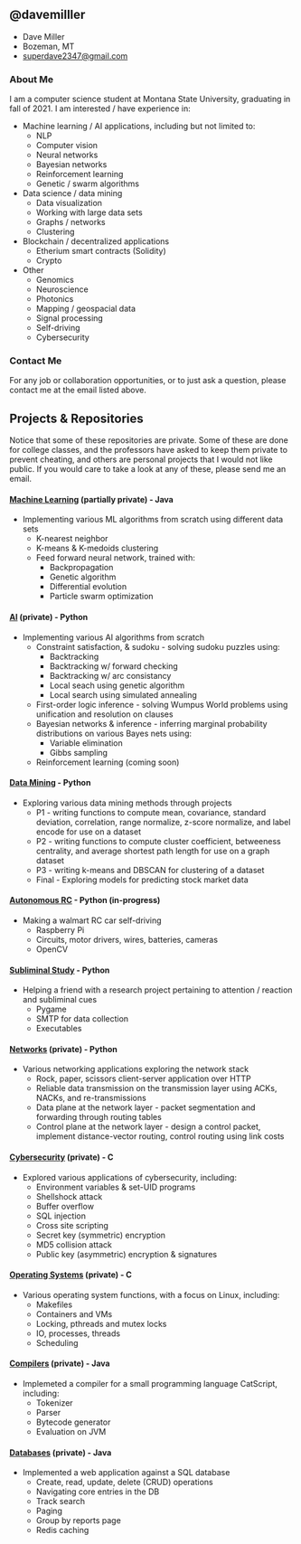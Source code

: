 ## @davemilller
- Dave Miller
- Bozeman, MT
- superdave2347@gmail.com

### About Me
I am a computer science student at Montana State University, graduating in fall of 2021. I am interested / have experience in: 
- Machine learning / AI applications, including but not limited to:
    * NLP
    * Computer vision
    * Neural networks
    * Bayesian networks
    * Reinforcement learning
    * Genetic / swarm algorithms
- Data science / data mining
    * Data visualization
    * Working with large data sets
    * Graphs / networks
    * Clustering
- Blockchain / decentralized applications
    * Etherium smart contracts (Solidity)
    * Crypto
- Other
    * Genomics
    * Neuroscience
    * Photonics
    * Mapping / geospacial data
    * Signal processing
    * Self-driving
    * Cybersecurity

### Contact Me
For any job or collaboration opportunities, or to just ask a question, please contact me at the email listed above.

## Projects & Repositories
Notice that some of these repositories are private. Some of these are done for college classes, and the professors have asked to keep them private to prevent cheating, and others are personal projects that I would not like public. If you would care to take a look at any of these, please send me an email.

#### [Machine Learning](https://github.com/davemilller/machine-learning) (partially private) - Java
- Implementing various ML algorithms from scratch using different data sets
    * K-nearest neighbor
    * K-means & K-medoids clustering
    * Feed forward neural network, trained with:
        - Backpropagation
        - Genetic algorithm
        - Differential evolution
        - Particle swarm optimization
        
#### [AI](https://github.com/WesRobbins/AI-CSCI-446) (private) - Python
- Implementing various AI algorithms from scratch
    * Constraint satisfaction, & sudoku - solving sudoku puzzles using:
        - Backtracking
        - Backtracking w/ forward checking
        - Backtracking w/ arc consistancy
        - Local seach using genetic algorithm
        - Local search using simulated annealing
    * First-order logic inference - solving Wumpus World problems using unification and resolution on clauses
    * Bayesian networks & inference - inferring marginal probability distributions on various Bayes nets using:
        - Variable elimination
        - Gibbs sampling
    * Reinforcement learning (coming soon)

#### [Data Mining](https://github.com/davemilller/data-mining) - Python
- Exploring various data mining methods through projects
    * P1 - writing functions to compute mean, covariance, standard deviation, correlation, range normalize, z-score normalize, and label encode for use on a dataset
    * P2 - writing functions to compute cluster coefficient, betweeness centrality, and average shortest path length for use on a graph dataset
    * P3 - writing k-means and DBSCAN for clustering of a dataset
    * Final - Exploring models for predicting stock market data

#### [Autonomous RC](https://github.com/davemilller/Autonomous-RC) - Python (in-progress)
- Making a walmart RC car self-driving
    * Raspberry Pi
    * Circuits, motor drivers, wires, batteries, cameras
    * OpenCV

#### [Subliminal Study](https://github.com/davemilller/subliminal-study) - Python
- Helping a friend with a research project pertaining to attention / reaction and subliminal cues
    * Pygame
    * SMTP for data collection
    * Executables

#### [Networks](https://github.com/davemilller/networks) (private) - Python
- Various networking applications exploring the network stack
    * Rock, paper, scissors client-server application over HTTP
    * Reliable data transmission on the transmission layer using ACKs, NACKs, and re-transmissions
    * Data plane at the network layer - packet segmentation and forwarding through routing tables
    * Control plane at the network layer - design a control packet, implement distance-vector routing, control routing using link costs

#### [Cybersecurity](https://github.com/davemilller/csci-476-594-spring2021-private) (private) - C
- Explored various applications of cybersecurity, including:
    * Environment variables & set-UID programs
    * Shellshock attack
    * Buffer overflow
    * SQL injection
    * Cross site scripting
    * Secret key (symmetric) encryption
    * MD5 collision attack
    * Public key (asymmetric) encryption & signatures

#### [Operating Systems](https://github.com/davemilller/csci-460-fall2020-private) (private) - C
- Various operating system functions, with a focus on Linux, including:
    * Makefiles
    * Containers and VMs
    * Locking, pthreads and mutex locks
    * IO, processes, threads
    * Scheduling

#### [Compilers](https://github.com/davemilller/csci-468-spring2021-private) (private) - Java
- Implemeted a compiler for a small programming language CatScript, including:
    * Tokenizer
    * Parser
    * Bytecode generator
    * Evaluation on JVM

#### [Databases](https://github.com/davemilller/csci-440-fall2020-private) (private) - Java
- Implemented a web application against a SQL database
    * Create, read, update, delete (CRUD) operations
    * Navigating core entries in the DB
    * Track search
    * Paging
    * Group by reports page
    * Redis caching
